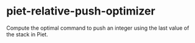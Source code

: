 # piet-relative-push-optimizer
Compute the optimal command to push an integer using the last value of the stack in Piet.
